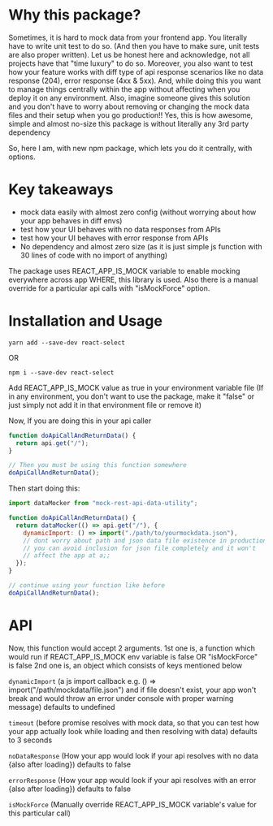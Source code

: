 # Why this package?

Sometimes, it is hard to mock data from your frontend app. You literally have to write unit test
to do so. (And then you have to make sure, unit tests are also proper written).
Let us be honest here and acknowledge, not all projects have that "time luxury" to do so.
Moreover, you also want to test how your feature works with diff type of api response scenarios
like no data response (204), error response (4xx & 5xx). And, while doing this you want to
manage things centrally within the app without affecting when you deploy it on any environment.
Also, imagine someone gives this solution and you don't have to worry about removing or changing the mock data files and their
setup when you go production!! Yes, this is how awesome, simple and almost no-size this package is
without literally any 3rd party dependency

So, here I am, with new npm package, which lets you do it centrally, with options.

# Key takeaways
- mock data easily with almost zero config (without worrying about how your app behaves in diff envs)
- test how your UI behaves with no data responses from APIs
- test how your UI behaves with error response from APIs
- No dependency and almost zero size (as it is just simple js function with 30 lines of code with no import of anything)

The package uses REACT_APP_IS_MOCK variable to enable mocking everywhere across app WHERE, this library is used.
Also there is a manual override for a particular api calls with "isMockForce" option.

# Installation and Usage

```
yarn add --save-dev react-select
```

OR

```
npm i --save-dev react-select
```

Add REACT_APP_IS_MOCK value as true in your environment variable file
(If in any environment, you don't want to use the package, make it "false" or just simply not add it in that environment file
or remove it)

Now, If you are doing this in your api caller

```js
function doApiCallAndReturnData() {
  return api.get("/");
}

// Then you must be using this function somewhere
doApiCallAndReturnData();
```

Then start doing this:

```js
import dataMocker from "mock-rest-api-data-utility";

function doApiCallAndReturnData() {
  return dataMocker(() => api.get("/"), {
    dynamicImport: () => import("./path/to/yourmockdata.json"),
    // dont worry about path and json data file existence in production
    // you can avoid inclusion for json file completely and it won't
    // affect the app at a;;
  });
}

// continue using your function like before
doApiCallAndReturnData();
```

# API

Now, this function would accept 2 arguments.
1st one is, a function which would run if REACT_APP_IS_MOCK env variable is false OR "isMockForce" is false
2nd one is, an object which consists of keys mentioned below

`dynamicImport` (a js import callback e.g. () => import("/path/mockdata/file.json") and if file doesn't exist, your app won't break and would throw an error under console with proper warning message) defaults to undefined

`timeout` (before promise resolves with mock data, so that you can test how your app actually look while loading and then resolving with data) defaults to 3 seconds

`noDataResponse` (How your app would look if your api resolves with no data {also after loading}) defaults to false

`errorResponse` (How your app would look if your api resolves with an error {also after loading}) defaults to false

`isMockForce` (Manually override REACT_APP_IS_MOCK variable's value for this particular call)
